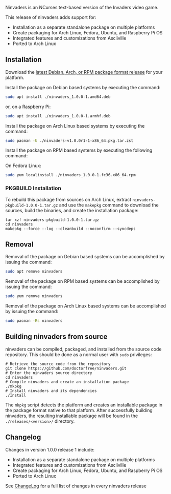 Ninvaders is an NCurses text-based version of the Invaders video game.

This release of ninvaders adds support for:

* Installation as a separate standalone package on multiple platforms
* Create packaging for Arch Linux, Fedora, Ubuntu, and Raspberry Pi OS
* Integrated features and customizations from Asciiville
* Ported to Arch Linux

## Installation

Download the [latest Debian, Arch, or RPM package format release](https://github.com/doctorfree/ninvaders/releases) for your platform.

Install the package on Debian based systems by executing the command:

```bash
sudo apt install ./ninvaders_1.0.0-1.amd64.deb
```

or, on a Raspberry Pi:

```bash
sudo apt install ./ninvaders_1.0.0-1.armhf.deb
```

Install the package on Arch Linux based systems by executing the command:

```bash
sudo pacman -U ./ninvaders-v1.0.0r1-1-x86_64.pkg.tar.zst
```

Install the package on RPM based systems by executing the following command:

On Fedora Linux:

```bash
sudo yum localinstall ./ninvaders_1.0.0-1.fc36.x86_64.rpm
```

### PKGBUILD Installation

To rebuild this package from sources on Arch Linux, extract `ninvaders-pkgbuild-1.0.0-1.tar.gz` and use the `makepkg` command to download the sources, build the binaries, and create the installation package:

```
tar xzf ninvaders-pkgbuild-1.0.0-1.tar.gz
cd ninvaders
makepkg --force --log --cleanbuild --noconfirm --syncdeps
```

## Removal

Removal of the package on Debian based systems can be accomplished by issuing the command:

```bash
sudo apt remove ninvaders
```

Removal of the package on RPM based systems can be accomplished by issuing the command:

```bash
sudo yum remove ninvaders
```

Removal of the package on Arch Linux based systems can be accomplished by issuing the command:

```bash
sudo pacman -Rs ninvaders
```

## Building ninvaders from source

ninvaders can be compiled, packaged, and installed from the source code repository. This should be done as a normal user with `sudo` privileges:

```
# Retrieve the source code from the repository
git clone https://github.com/doctorfree/ninvaders.git
# Enter the ninvaders source directory
cd ninvaders
# Compile ninvaders and create an installation package
./mkpkg
# Install ninvaders and its dependencies
./Install
```

The `mkpkg` script detects the platform and creates an installable package in the package format native to that platform. After successfully building ninvaders, the resulting installable package will be found in the `./releases/<version>/` directory.

## Changelog

Changes in version 1.0.0 release 1 include:

* Installation as a separate standalone package on multiple platforms
* Integrated features and customizations from Asciiville
* Create packaging for Arch Linux, Fedora, Ubuntu, and Raspberry Pi OS
* Ported to Arch Linux

See [ChangeLog](https://github.com/doctorfree/ninvaders/blob/master/ChangeLog) for a full list of changes in every ninvaders release
